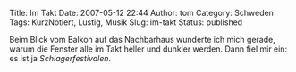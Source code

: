 Title: Im Takt
Date: 2007-05-12 22:44
Author: tom
Category: Schweden
Tags: KurzNotiert, Lustig, Musik
Slug: im-takt
Status: published

Beim Blick vom Balkon auf das Nachbarhaus wunderte ich mich gerade,
warum die Fenster alle im Takt heller und dunkler werden. Dann fiel mir
ein: es ist ja *Schlagerfestivalen*.

